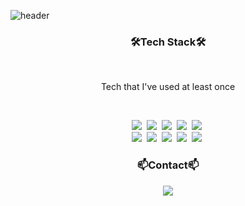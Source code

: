 ![header](https://capsule-render.vercel.app/api?type=slice&color=auto&height=300&section=header&text=JaejunLee&fontSize=90)
<br>
<h3 align="center">🛠Tech Stack🛠</h3>
<br>
<p align="center"> Tech that I've used at least once </p>
<br>
<p align="center">
  <img src="https://img.shields.io/badge/HTML5-orange?style=flat-square&logo=HTML5&logoColor=white"/></a>&nbsp
  <img src="https://img.shields.io/badge/CSS3-blue?style=flat-square&logo=CSS3&logoColor=white"/></a>&nbsp
  <img src="https://img.shields.io/badge/JavaScript-yellow?style=flat-square&logo=JavaScript&logoColor=white"/></a>&nbsp
  <img src="https://img.shields.io/badge/Java-blue?style=flat-square&logo=OpenJDK&logoColor=white"/></a>&nbsp 
  <img src="https://img.shields.io/badge/SpringBoot-green?style=flat-square&logo=Spring&logoColor=white"/></a>&nbsp <br>
  <img src="https://img.shields.io/badge/Apache Tomcat-F8DC75?style=flat-square&logo=Apache Tomcat&logoColor=white"/></a>&nbsp
  <img src="https://img.shields.io/badge/Oracle-red?style=flat-square&logo=Oracle&logoColor=white"/></a>&nbsp 
  <img src="https://img.shields.io/badge/MySQL-blue?style=flat-square&logo=MySQL&logoColor=white"/></a>&nbsp 
  <img src="https://img.shields.io/badge/GitHub-black?style=flat-square&logo=GitHub&logoColor=white"/></a>&nbsp 
  <img src="https://img.shields.io/badge/Sourcetree-blue?style=flat-square&logo=Sourcetree&logoColor=white"/></a>&nbsp 
</p>

<h3 align="center">📫Contact📫</h3>
<p align="center">
<a href="mailto:leejaejun0315@gmail.com">
    <img 
        src="https://img.shields.io/badge/Gmail-d14836?style=flat-square&logo=Gmail&logoColor=white&link=mailto:leejaejun0315@gmail.com"
        style="height : auto; margin-left : 10px; margin-right : 10px;"/>
</a>
</p>
<!--
**Leejj33/Leejj33** is a ✨ _special_ ✨ repository because its `README.md` (this file) appears on your GitHub profile.

Here are some ideas to get you started:

- 🔭 I’m currently working on ...
- 🌱 I’m currently learning ...
- 👯 I’m looking to collaborate on ...
- 🤔 I’m looking for help with ...
- 💬 Ask me about ...
- 📫 How to reach me: ...
- 😄 Pronouns: ...
- ⚡ Fun fact: ...
-->

